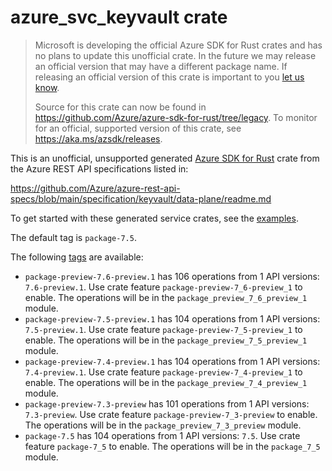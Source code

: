 # azure_svc_keyvault crate

> Microsoft is developing the official Azure SDK for Rust crates and has no plans to update this unofficial crate.
> In the future we may release an official version that may have a different package name.
> If releasing an official version of this crate is important to you [let us know](https://github.com/Azure/azure-sdk-for-rust/issues/new/choose).
>
> Source for this crate can now be found in <https://github.com/Azure/azure-sdk-for-rust/tree/legacy>.
> To monitor for an official, supported version of this crate, see <https://aka.ms/azsdk/releases>.

This is an unofficial, unsupported generated [Azure SDK for Rust](https://github.com/Azure/azure-sdk-for-rust/tree/legacy) crate from the Azure REST API specifications listed in:

https://github.com/Azure/azure-rest-api-specs/blob/main/specification/keyvault/data-plane/readme.md

To get started with these generated service crates, see the [examples](https://github.com/Azure/azure-sdk-for-rust/blob/legacy/services/README.md#examples).

The default tag is `package-7.5`.

The following [tags](https://github.com/Azure/azure-sdk-for-rust/blob/legacy/services/tags.md) are available:

- `package-preview-7.6-preview.1` has 106 operations from 1 API versions: `7.6-preview.1`. Use crate feature `package-preview-7_6-preview_1` to enable. The operations will be in the `package_preview_7_6_preview_1` module.
- `package-preview-7.5-preview.1` has 104 operations from 1 API versions: `7.5-preview.1`. Use crate feature `package-preview-7_5-preview_1` to enable. The operations will be in the `package_preview_7_5_preview_1` module.
- `package-preview-7.4-preview.1` has 104 operations from 1 API versions: `7.4-preview.1`. Use crate feature `package-preview-7_4-preview_1` to enable. The operations will be in the `package_preview_7_4_preview_1` module.
- `package-preview-7.3-preview` has 101 operations from 1 API versions: `7.3-preview`. Use crate feature `package-preview-7_3-preview` to enable. The operations will be in the `package_preview_7_3_preview` module.
- `package-7.5` has 104 operations from 1 API versions: `7.5`. Use crate feature `package-7_5` to enable. The operations will be in the `package_7_5` module.